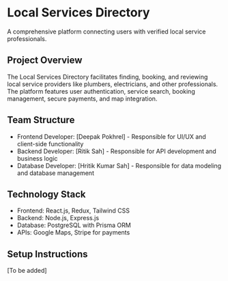 # Local Services Directory

A comprehensive platform connecting users with verified local service professionals.

## Project Overview

The Local Services Directory facilitates finding, booking, and reviewing local service providers like plumbers, electricians, and other professionals. The platform features user authentication, service search, booking management, secure payments, and map integration.

## Team Structure

- Frontend Developer: [Deepak Pokhrel] - Responsible for UI/UX and client-side functionality
- Backend Developer: [Ritik Sah] - Responsible for API development and business logic
- Database Developer: [Hritik Kumar Sah] - Responsible for data modeling and database management

## Technology Stack

- Frontend: React.js, Redux, Tailwind CSS
- Backend: Node.js, Express.js
- Database: PostgreSQL with Prisma ORM
- APIs: Google Maps, Stripe for payments

## Setup Instructions

[To be added]
